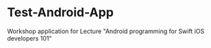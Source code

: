 # Test-Android-App
Workshop application for Lecture "Android programming for Swift iOS developers 101"
